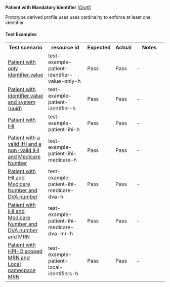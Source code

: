 **Patient with Mandatory Identifier** *[[Draft](http://hl7.org/fhir/r4/valueset-publication-status.html)]*

Prototype derived profile uses uses cardinality to enforce at least one identifier.

#### Test Examples

<table class="list" style="width:100%">
    <colgroup>
       <col span="1" style="width: 19%;"/>
       <col span="1" style="width: 25%;"/>
       <col span="1" style="width: 10%;"/>
       <col span="1" style="width: 10%;"/>
       <col span="1" style="width: 20%;"/>
    </colgroup>
	<tbody>
      <tr>
        <th>Test scenario</th>
        <th>resource id</th>
        <th>Expected</th>
        <th>Actual</th>
		<th>Notes</th>
      </tr>
      <tr>
        <td><a href="Patient-test-example-patient-identifier-value-only-h.html">Patient with only identifier.value</a></td>
        <td>test-example-patient-identifier-value-only-h</td>
        <td>Pass</td>
        <td>Pass</td>
        <td>-</td>
      </tr>
      <tr>
        <td><a href="Patient-test-example-patient-identifier-h.html">Patient with identifier.value and system (uuid)</a></td>
        <td>test-example-patient-identifier-h</td>
        <td>Pass</td>
        <td>Pass</td>
        <td>-</td>
      </tr>
      <tr>
        <td><a href="Patient-test-example-patient-ihi-h.html">Patient with IHI</a></td>
        <td>test-example-patient-ihi-h</td>
        <td>Pass</td>
        <td>Pass</td>
        <td>-</td>
      </tr>
      <tr>
        <td><a href="Patient-test-example-patient-ihi-medicare-h.html">Patient with a valid IHI and a non-valid IHI and Medicare Number</a></td>
        <td>test-example-patient-ihi-medicare-h</td>
        <td>Pass</td>
        <td>Pass</td>
        <td>-</td>
      </tr>
      <tr>
        <td><a href="Patient-test-example-patient-ihi-medicare-dva-h.html">Patient with IHI and Medicare Number and DVA number</a></td>
        <td>test-example-patient-ihi-medicare-dva-h</td>
        <td>Pass</td>
        <td>Pass</td>
        <td>-</td>
      </tr>
      <tr>
        <td><a href="Patient-test-example-patient-ihi-medicare-dva-mr-h.html">Patient with IHI and Medicare Number and DVA number and MRN</a></td>
        <td>test-example-patient-ihi-medicare-dva-mr-h</td>
        <td>Pass</td>
        <td>Pass</td>
        <td>-</td>
      </tr>
      <tr>
        <td><a href="Patient-test-example-patient-local-identifiers-h.html">Patient with HPI-O scoped MRN and Local namespace MRN</a></td>
        <td>test-example-patient-local-identifiers-h</td>
        <td>Pass</td>
        <td>Pass</td>
        <td>-</td>
      </tr>
    </tbody>
</table>